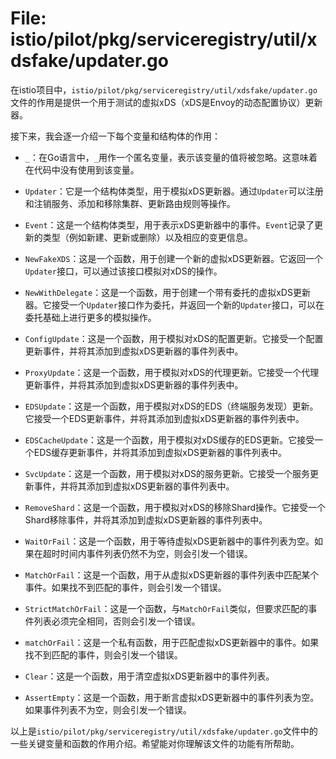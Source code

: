 # File: istio/pilot/pkg/serviceregistry/util/xdsfake/updater.go

在istio项目中，`istio/pilot/pkg/serviceregistry/util/xdsfake/updater.go`文件的作用是提供一个用于测试的虚拟xDS（xDS是Envoy的动态配置协议）更新器。

接下来，我会逐一介绍一下每个变量和结构体的作用：

- `_`：在Go语言中，`_`用作一个匿名变量，表示该变量的值将被忽略。这意味着在代码中没有使用到该变量。

- `Updater`：它是一个结构体类型，用于模拟xDS更新器。通过`Updater`可以注册和注销服务、添加和移除集群、更新路由规则等操作。

- `Event`：这是一个结构体类型，用于表示xDS更新器中的事件。`Event`记录了更新的类型（例如新建、更新或删除）以及相应的变更信息。

- `NewFakeXDS`：这是一个函数，用于创建一个新的虚拟xDS更新器。它返回一个`Updater`接口，可以通过该接口模拟对xDS的操作。

- `NewWithDelegate`：这是一个函数，用于创建一个带有委托的虚拟xDS更新器。它接受一个`Updater`接口作为委托，并返回一个新的`Updater`接口，可以在委托基础上进行更多的模拟操作。

- `ConfigUpdate`：这是一个函数，用于模拟对xDS的配置更新。它接受一个配置更新事件，并将其添加到虚拟xDS更新器的事件列表中。

- `ProxyUpdate`：这是一个函数，用于模拟对xDS的代理更新。它接受一个代理更新事件，并将其添加到虚拟xDS更新器的事件列表中。

- `EDSUpdate`：这是一个函数，用于模拟对xDS的EDS（终端服务发现）更新。它接受一个EDS更新事件，并将其添加到虚拟xDS更新器的事件列表中。

- `EDSCacheUpdate`：这是一个函数，用于模拟对xDS缓存的EDS更新。它接受一个EDS缓存更新事件，并将其添加到虚拟xDS更新器的事件列表中。

- `SvcUpdate`：这是一个函数，用于模拟对xDS的服务更新。它接受一个服务更新事件，并将其添加到虚拟xDS更新器的事件列表中。

- `RemoveShard`：这是一个函数，用于模拟对xDS的移除Shard操作。它接受一个Shard移除事件，并将其添加到虚拟xDS更新器的事件列表中。

- `WaitOrFail`：这是一个函数，用于等待虚拟xDS更新器中的事件列表为空。如果在超时时间内事件列表仍然不为空，则会引发一个错误。

- `MatchOrFail`：这是一个函数，用于从虚拟xDS更新器的事件列表中匹配某个事件。如果找不到匹配的事件，则会引发一个错误。

- `StrictMatchOrFail`：这是一个函数，与`MatchOrFail`类似，但要求匹配的事件列表必须完全相同，否则会引发一个错误。

- `matchOrFail`：这是一个私有函数，用于匹配虚拟xDS更新器中的事件。如果找不到匹配的事件，则会引发一个错误。

- `Clear`：这是一个函数，用于清空虚拟xDS更新器中的事件列表。

- `AssertEmpty`：这是一个函数，用于断言虚拟xDS更新器中的事件列表为空。如果事件列表不为空，则会引发一个错误。

以上是`istio/pilot/pkg/serviceregistry/util/xdsfake/updater.go`文件中的一些关键变量和函数的作用介绍。希望能对你理解该文件的功能有所帮助。

